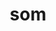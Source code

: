 ---
category: 3-letters
denotation: null
name: som
reference_link: https://www.etymonline.com/word/som
root_language: null
root_name: null
title: som
type: free
word_sums:
- respelling: som
  sum: 'Som + '
---